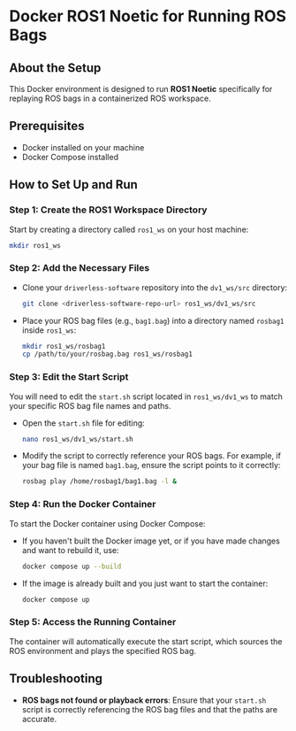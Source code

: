 # Docker ROS1 Noetic for Running ROS Bags

## About the Setup
This Docker environment is designed to run **ROS1 Noetic** specifically for replaying ROS bags in a containerized ROS workspace.

## Prerequisites
- Docker installed on your machine
- Docker Compose installed

## How to Set Up and Run

### Step 1: Create the ROS1 Workspace Directory
Start by creating a directory called `ros1_ws` on your host machine:

```bash
mkdir ros1_ws
```

### Step 2: Add the Necessary Files
- Clone your `driverless-software` repository into the `dv1_ws/src` directory:

    ```bash
    git clone <driverless-software-repo-url> ros1_ws/dv1_ws/src
    ```

- Place your ROS bag files (e.g., `bag1.bag`) into a directory named `rosbag1` inside `ros1_ws`:

    ```bash
    mkdir ros1_ws/rosbag1
    cp /path/to/your/rosbag.bag ros1_ws/rosbag1
    ```

### Step 3: Edit the Start Script
You will need to edit the `start.sh` script located in `ros1_ws/dv1_ws` to match your specific ROS bag file names and paths.

- Open the `start.sh` file for editing:

    ```bash
    nano ros1_ws/dv1_ws/start.sh
    ```

- Modify the script to correctly reference your ROS bags. For example, if your bag file is named `bag1.bag`, ensure the script points to it correctly:

    ```bash
    rosbag play /home/rosbag1/bag1.bag -l &
    ```

### Step 4: Run the Docker Container
To start the Docker container using Docker Compose:

- If you haven't built the Docker image yet, or if you have made changes and want to rebuild it, use:

    ```bash
    docker compose up --build
    ```

- If the image is already built and you just want to start the container:

    ```bash
    docker compose up
    ```

### Step 5: Access the Running Container
The container will automatically execute the start script, which sources the ROS environment and plays the specified ROS bag.

## Troubleshooting
- **ROS bags not found or playback errors**: Ensure that your `start.sh` script is correctly referencing the ROS bag files and that the paths are accurate.

